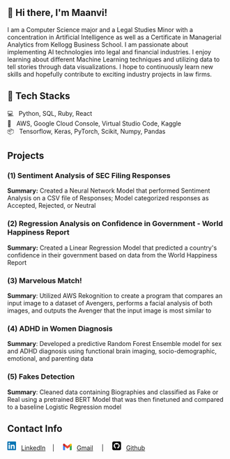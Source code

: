 ## 👋 Hi there, I'm Maanvi!
I am a Computer Science major and a Legal Studies Minor with a concentration in Artificial Intelligence as well as a Certificate in Managerial Analytics from Kellogg Business School. I am  passionate about implementing AI technologies into legal and financial industries. I enjoy learning about different Machine Learning techniques and utilizing data to tell stories through data visualizations. I hope to continuously learn new skills and hopefully contribute to exciting industry projects in law firms.

## 🔧 Tech Stacks
💻 &nbsp; Python, SQL, Ruby, React <br>
🧰 &nbsp; AWS, Google Cloud Console, Virtual Studio Code, Kaggle <br>
📦 &nbsp; Tensorflow, Keras, PyTorch, Scikit, Numpy, Pandas <br>

## Projects
### (1) Sentiment Analysis of SEC Filing Responses <br>
**Summary:** Created a Neural Network Model that performed Sentiment Analysis on a CSV file of Responses; Model categorized responses as Accepted, Rejected, or Neutral

### (2) Regression Analysis on Confidence in Government - World Happiness Report <br>
**Summary:** Created a Linear Regression Model that predicted a country's confidence in their government based on data from the World Happiness Report

### (3) Marvelous Match!
**Summary**: Utilized AWS Rekognition to create a program that compares an input image to a dataset of Avengers, performs a facial analysis of both images, and outputs the Avenger that the input image is most similar to

### (4) ADHD in Women Diagnosis
**Summary**: Developed a predictive Random Forest Ensemble model for sex and ADHD diagnosis using functional brain imaging, socio-demographic, emotional, and parenting data

### (5) Fakes Detection
**Summary**: Cleaned data containing Biographies and classified as Fake or Real using a pretrained BERT Model that was then finetuned and compared to a baseline Logistic Regression model

## Contact Info
<img src="/images/LinkedIN.png" width="20" height="20" style="inline"> </img> &nbsp;
[LinkedIn](https://www.linkedin.com/in/maanvi-sarwadi-44384420b/) &nbsp; &nbsp;| &nbsp; &nbsp; <img src="/images/Gmail.png" width="20" height="15" style="inline"> </img> &nbsp;
[Gmail](mailto:maanvisarwadi@gmail.com) &nbsp; &nbsp; | &nbsp; &nbsp; <img src="/images/Github.png" width="20" height="20" style="inline"> </img> &nbsp;
[Github](https://github.com/msarwadi)




<!--
**msarwadi/msarwadi** is a ✨ _special_ ✨ repository because its `README.md` (this file) appears on your GitHub profile.

Here are some ideas to get you started:

- 🔭 I’m currently working on ...
- 🌱 I’m currently learning ...
- 👯 I’m looking to collaborate on ...
- 🤔 I’m looking for help with ...
- 💬 Ask me about ...
- 📫 How to reach me: ...
- 😄 Pronouns: ...
- ⚡ Fun fact: ...
-->
